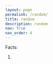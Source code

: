 ```yaml
---
layout: page
permalink: /random/
title: random
description: random
nav: True
nav_order: 4
---
```


Facts:

1. 